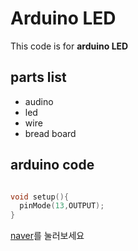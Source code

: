# Arduino LED 
This code is for **arduino LED**

## parts list

* audino
* led
* wire
* bread board


## arduino code

```cpp

void setup(){
  pinMode(13,OUTPUT);
}

```
[naver](www.naver.com)를 눌러보세요
